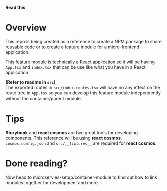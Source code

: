 **Read this**

# Overview

This repo is being created as a reference to create a NPM package to share reusable code or to create a feature module for a micro-frontend application.

This feature module is technically a React application so it will be having `App.tsx` and `index.tsx` that can be use like what you have in a React application.

**(Refer to readme in `src`)**\
The exported routes in `src/index.routes.tsx` will have no any effect on the route tree in `App.tsx` so you can develop this feature module independently without the container/parent module.

# Tips
**Storybook** and **react cosmos** are two great tools for developing components. This reference will be using **react cosmos**.\
`cosmos.config.json` and `src/__fixtures__` are required for **react cosmos**.

# Done reading? 
Now head to microservies-setup/container-module to find out how to link modules together for development and more.
